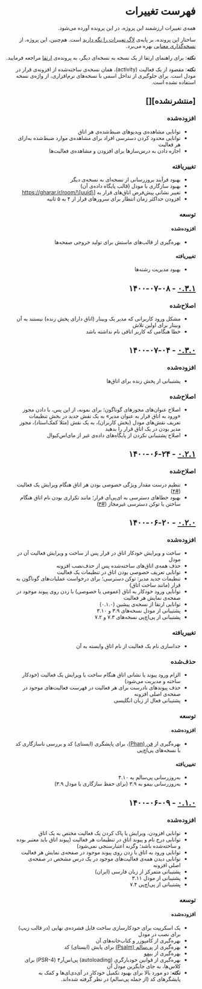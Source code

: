 <div dir="rtl">

# فهرست تغییرات

همه‌ی تغییرات ارزشمند این پروژه، در این‌ پرونده آورده می‌شود.

ساختار این پرونده، بر پایه‌ی [لاگ تغییرات را نگه دارید](https://keepachangelog.com/fa-IR/1.0.0) است. هم‌چنین، این پروژه، از [نسخه‌گذاری معنایی](https://semver.org/lang/fa/) بهره می‌برد.

**نکته**: برای راهنمای ارتقا از یک نسخه به نسخه‌ای دیگر، به پرونده‌ی [ارتقا](./UPGRADE.md) مراجعه فرمایید.

**نکته**: مقصود از یک فعالیت (activity)، همان نسخه‌ی ساخته‌شده از افزونه‌ی قرار در مودل است. برای جلوگیری از تداخل اسمی با نسخه‌های نرم‌افزاری، از واژه‌ی نسخه استفاده نشده است.

## [منتشرنشده][]

### افزوده‌شده

-   توانایی مشاهده‌ی ویدیوهای ضبط‌شده‌ی هر اتاق
-   توانایی محدود کردن دسترسی افراد برای مشاهده‌ی موارد ضبط‌شده به‌ازای هر فعالیت
-   اجازه دادن به درس‌سازها برای افزودن و مشاهده‌ی فعالیت‌ها

### تغییریافته

-   بهبود فرآیند بروزرسانی از نسخه‌ای به نسخه‌ی دیگر
-   بهبود سازگاری با مودل (قالب پایگاه داده‌ی آن)
-   تغییر نشانی پیش‌فرض اتاق‌های قرار به https://gharar.ir/room/\[uuid\]
-   افزودن حداکثر زمان انتظار برای سرورهای قرار از ۴ به ۵ ثانیه

### توسعه

#### افزوده‌شده

-   بهره‌گیری از قالب‌های ماستش برای تولید خروجی صفحه‌ها

#### تغییریافته

-   بهبود مدیریت رشته‌ها

## ‫[۰.۳.۱][] - ۱۴۰۰-۰۷-۰۸

### اصلاح‌شده

-   مشکل ورود کاربرانی که مدیر یک وبینار (اتاق دارای پخش زنده) نیستند به آن وبینار برای اولین تلاش
-   خطا هنگامی که کاربر اتاقی نام نداشته باشد

## [۰.۳.۰][] - ۱۴۰۰-۰۷-۰۴

### افزوده‌شده

-   پشتیبانی از پخش زنده برای اتاق‌ها

### اصلاح‌شده

-   اصلاح عنوان‌های مجوزهای گوناگون؛ برای نمونه، از این پس، با دادن مجوز «ورود به اتاق قرار به عنوان مدیر» به یک نقش جدید در بخش تنظیمات تعریف نقش‌های مودل (بخش کاربران)، به یک نقش (مثلا کمک‌استاد)، مجوز مدیر بودن در یک اتاق قرار را بدهید
-   اصلاح پشتیبانی نکردن از پایگاه‌های داده‌ی غیر از مای‌اس‌کیو‌ال

## [۰.۲.۱][] - ۱۴۰۰-۰۶-۲۴

### اصلاح‌شده

-   تنظیم درست مقدار ویژگی خصوصی بودن هر اتاق هنگام ویرایش یک فعالیت ([#۴](https://github.com/gharar/moodle-mod-gharar/issues/4))
-   بهبود خطاهای دسترسی به ای‌پی‌آی قرار؛ مانند تکراری بودن نام اتاق هنگام ساختن یا توکن دسترسی غیرمجاز ([#۳](https://github.com/gharar/moodle-mod-gharar/issues/3))

## [۰.۲.۰][] - ۱۴۰۰-۰۶-۲۰

### افزوده‌شده

-   ساخت و ویرایش خودکار اتاق در قرار پس از ساخت و ویرایش فعالیت آن در مودل
-   حذف همه‌ی اتاق‌های ساخته‌شده پس از حذف‌نصب افزونه
-   توانایی تعریف خصوصی بودن اتاق در تنظیمات یک فعالیت
-   تنظیمات جدید مدیر: توکن دسترسی؛ برای درخواست عملیات‌های گوناگون به قرار (مانند ساخت اتاق)
-   توانایی ورود خودکار به اتاق (عمومی یا خصوصی) با زدن روی پیوند موجود در صفحه‌ی نمایش هر فعالیت
-   توانایی ارتقا از نسخه‌ی پیشین (۰.۱.۰)
-   پشتیبانی از مودل نسخه‌های ۳.۹ و ۳.۱۰
-   پشتیبانی از پی‌اچ‌پی نسخه‌های ۷.۳ و ۷.۲

### تغییریافته

-   جداسازی نام یک فعالیت از نام اتاق وابسته به آن

### حذف‌شده

-   الزام ورود پیوند یا نشانی اتاق هنگام ساخت یا ویرایش یک فعالیت (خودکار ساخته و مدیریت می‌شود)
-   حذف پیوندهای نادرست برای هر فعالیت در فهرست فعالیت‌های موجود در صفحه‌ی اصلی افزونه
-   پشتیبانی فعال از زبان انگلیسی

### توسعه

#### افزوده‌شده

-   بهره‌گیری از [فن (Phan)](https://github.com/phan/phan)، برای پایشگری (ایستای) کد و بررسی ناسازگاری کد با نسخه‌های پی‌اچ‌پی

#### تغییریافته

-   به‌روزرسانی پی‌سالم به ۴.۱۰
-   به‌روزرسانی بیمو به ۳.۹ (برای حفظ سازگاری با مودل ۳.۹)

## [۰.۱.۰][] - ۱۴۰۰-۰۶-۰۹

### افزوده‌شده

-   توانایی افزودن، ویرایش یا پاک کردن یک فعالیت مختص به یک اتاق
-   توانایی درج نام و پیوند اتاق در تنظیمات هر فعالیت (پیوند اتاق باید معتبر بوده و ساخته‌شده باشد؛ وگرنه اعتبارسنجی نمی‌شود)
-   توانایی ورود به اتاق با زدن روی پیوند موجود در صفحه‌ی نمایش هر فعالیت
-   توانایی دیدن همه‌ی فعالیت‌های موجود در یک درس مشخص در صفحه‌ی اصلی افزونه
-   پشتیبانی متمرکز از زبان فارسی (ایران)
-   پشتیبانی از مودل ۳.۱۱
-   پشتیبانی از پی‌اچ‌پی ۷.۴

### توسعه

#### افزوده‌شده

-   یک اسکریپت برای خودکارسازی ساخت فایل فشرده‌ی نهایی (در قالب زیپ) برای نصب در مودل
-   بهره‌گیری از کامپوزر و کتاب‌خانه‌های آن
-   بهره‌گیری از [پی‌سالم (Psalm)](https://github.com/vimeo/psalm) برای پایش (ایستای) کد
-   بهره‌گیری از [بیمو](https://github.com/machitgarha/bimoo)
-   بهره‌گیری از قوانین خودبارگریِ (autoloading) پی‌اس‌آر۴ (PSR-4) برای کلاس‌ها، به جای جایگزین مودل آن
-   **نکته**: دو مورد بالا برای بهبود تکمیل خودکار در آی‌دی‌ای‌ها و کمک به پایشگرهای کد (از جمله پی‌سالم) در نظر گرفته شده‌اند.

[۰.۳.۱]: https://github.com/machitgarha/moodle-mod-gharar/compare/0.3.1...HEAD
[۰.۳.۱]: https://github.com/machitgarha/moodle-mod-gharar/compare/0.3.0...0.3.1
[۰.۳.۰]: https://github.com/machitgarha/moodle-mod-gharar/compare/0.2.1...0.3.0
[۰.۲.۱]: https://github.com/machitgarha/moodle-mod-gharar/compare/0.2.0...0.2.1
[۰.۲.۰]: https://github.com/machitgarha/moodle-mod-gharar/compare/0.1.0...0.2.0
[۰.۱.۰]: https://github.com/machitgarha/moodle-mod-gharar/compare/0.1.0-alpha.1...0.1.0

</div>
